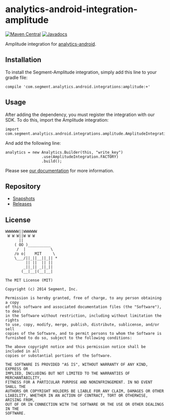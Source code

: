 analytics-android-integration-amplitude
=======================================

[![Maven Central](https://maven-badges.herokuapp.com/maven-central/com.segment.analytics.android.integrations/amplitude/badge.svg)](https://maven-badges.herokuapp.com/maven-central/com.segment.analytics.android.integrations/amplitude)
[![Javadocs](http://javadoc-badge.appspot.com/com.segment.analytics.android.integrations/amplitude.svg?label=javadoc)](http://javadoc-badge.appspot.com/com.segment.analytics.android.integrations/amplitude)

Amplitude integration for [analytics-android](https://github.com/segmentio/analytics-android).

## Installation

To install the Segment-Amplitude integration, simply add this line to your gradle file:

```
compile 'com.segment.analytics.android.integrations:amplitude:+'
```

## Usage

After adding the dependency, you must register the integration with our SDK.  To do this, import the Amplitude integration:


```
import com.segment.analytics.android.integrations.amplitude.AmplitudeIntegration;

```

And add the following line:

```
analytics = new Analytics.Builder(this, "write_key")
                .use(AmplitudeIntegration.FACTORY)
                .build();
```

Please see [our documentation](https://segment.com/docs/integrations/amplitude/) for more information.

## Repository
- [Snapshots](https://oss.sonatype.org/content/repositories/snapshots/com/segment/analytics/android/integrations/amplitude/)
- [Releases](https://oss.sonatype.org/content/repositories/releases/com/segment/analytics/android/integrations/amplitude/)

## License

```
WWWWWW||WWWWWW
 W W W||W W W
      ||
    ( OO )__________
     /  |           \
    /o o|    MIT     \
    \___/||_||__||_|| *
         || ||  || ||
        _||_|| _||_||
       (__|__|(__|__|

The MIT License (MIT)

Copyright (c) 2014 Segment, Inc.

Permission is hereby granted, free of charge, to any person obtaining a copy
of this software and associated documentation files (the "Software"), to deal
in the Software without restriction, including without limitation the rights
to use, copy, modify, merge, publish, distribute, sublicense, and/or sell
copies of the Software, and to permit persons to whom the Software is
furnished to do so, subject to the following conditions:

The above copyright notice and this permission notice shall be included in all
copies or substantial portions of the Software.

THE SOFTWARE IS PROVIDED "AS IS", WITHOUT WARRANTY OF ANY KIND, EXPRESS OR
IMPLIED, INCLUDING BUT NOT LIMITED TO THE WARRANTIES OF MERCHANTABILITY,
FITNESS FOR A PARTICULAR PURPOSE AND NONINFRINGEMENT. IN NO EVENT SHALL THE
AUTHORS OR COPYRIGHT HOLDERS BE LIABLE FOR ANY CLAIM, DAMAGES OR OTHER
LIABILITY, WHETHER IN AN ACTION OF CONTRACT, TORT OR OTHERWISE, ARISING FROM,
OUT OF OR IN CONNECTION WITH THE SOFTWARE OR THE USE OR OTHER DEALINGS IN THE
SOFTWARE.
```
